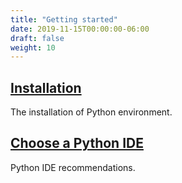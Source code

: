 ```yaml
---
title: "Getting started"
date: 2019-11-15T00:00:00-06:00
draft: false
weight: 10
---
```


## [Installation](./0.1_installation)

The installation of Python environment.

## [Choose a Python IDE](./0.2_ide)

Python IDE recommendations.
